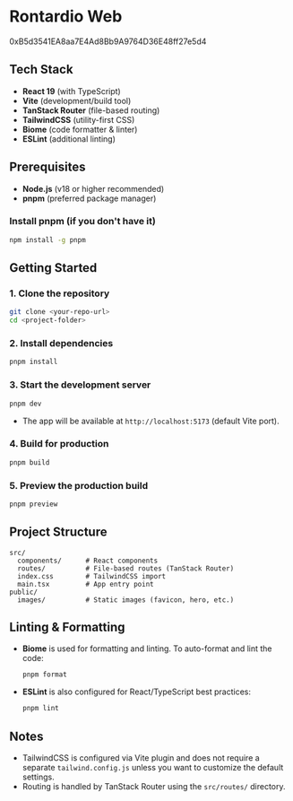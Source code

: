 # Rontardio Web

0xB5d3541EA8aa7E4Ad8Bb9A9764D36E48ff27e5d4

## Tech Stack

- **React 19** (with TypeScript)
- **Vite** (development/build tool)
- **TanStack Router** (file-based routing)
- **TailwindCSS** (utility-first CSS)
- **Biome** (code formatter & linter)
- **ESLint** (additional linting)

## Prerequisites

- **Node.js** (v18 or higher recommended)
- **pnpm** (preferred package manager)

### Install pnpm (if you don't have it)

```bash
npm install -g pnpm
```

## Getting Started

### 1. Clone the repository

```bash
git clone <your-repo-url>
cd <project-folder>
```

### 2. Install dependencies

```bash
pnpm install
```

### 3. Start the development server

```bash
pnpm dev
```

- The app will be available at `http://localhost:5173` (default Vite port).

### 4. Build for production

```bash
pnpm build
```

### 5. Preview the production build

```bash
pnpm preview
```

## Project Structure

```
src/
  components/      # React components
  routes/          # File-based routes (TanStack Router)
  index.css        # TailwindCSS import
  main.tsx         # App entry point
public/
  images/          # Static images (favicon, hero, etc.)
```

## Linting & Formatting

- **Biome** is used for formatting and linting. To auto-format and lint the code:
  ```bash
  pnpm format
  ```
- **ESLint** is also configured for React/TypeScript best practices:
  ```bash
  pnpm lint
  ```

## Notes

- TailwindCSS is configured via Vite plugin and does not require a separate `tailwind.config.js` unless you want to customize the default settings.
- Routing is handled by TanStack Router using the `src/routes/` directory.

